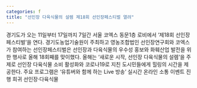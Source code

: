```yaml
---
categories: f
title: "선인장 다육식물의 설렘 제18회 선인장페스티벌 열려"
---
```

경기도가 오는 11일부터 17일까지 7일간 서울 코엑스 동문1층 로비에서 ‘제18회 선인장페스티벌’을 연다. 경기도농업기술원이 주최하고 영농조합법인 선인장연구회와 코엑스가 참여하는 선인장페스티벌은 선인장과 다육식물의 우수성 홍보와 화훼산업 발전을 위한 행사로 올해 18회째를 맞이했다. 올해는 ‘새로운 시작, 선인장 다육식물의 설렘’을 주제로 선인장 다육식물 소비 활성화와 코로나19로 지친 도시민들에게 힐링의 시간을 제공한다. 주요 프로그램은 ‘유튜버와 함께 하는 Live 방송’ 실시간 온라인 소통 이벤트 진행 희귀 선인장·다육식물